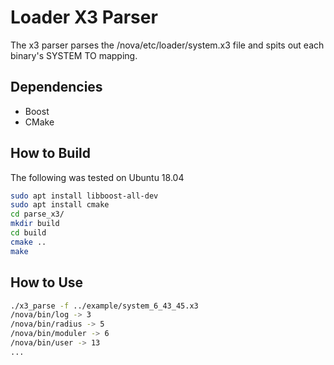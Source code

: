 # Loader X3 Parser

The x3 parser parses the /nova/etc/loader/system.x3 file and spits out each binary's SYSTEM TO mapping.

## Dependencies

* Boost
* CMake

## How to Build
The following was tested on Ubuntu 18.04

```sh
sudo apt install libboost-all-dev
sudo apt install cmake
cd parse_x3/
mkdir build
cd build
cmake ..
make
```

## How to Use

```sh
./x3_parse -f ../example/system_6_43_45.x3 
/nova/bin/log -> 3
/nova/bin/radius -> 5
/nova/bin/moduler -> 6
/nova/bin/user -> 13
...
```
